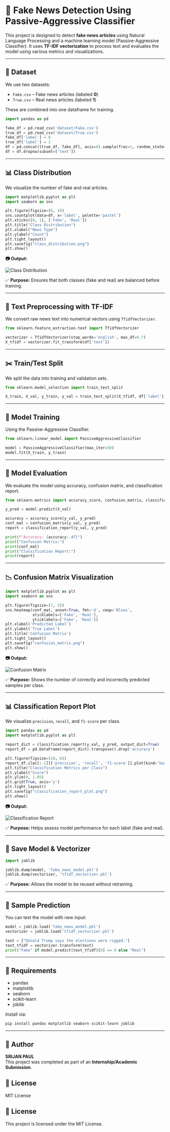 # 📰 Fake News Detection Using Passive-Aggressive Classifier

This project is designed to detect **fake news articles** using Natural Language Processing and a machine learning model (Passive-Aggressive Classifier). It uses **TF-IDF vectorization** to process text and evaluates the model using various metrics and visualizations.

---

## 📁 Dataset

We use two datasets:

- `Fake.csv` – Fake news articles (labeled **0**)
- `True.csv` – Real news articles (labeled **1**)

These are combined into one dataframe for training.

```python
import pandas as pd

fake_df = pd.read_csv('dataset/Fake.csv')
true_df = pd.read_csv('dataset/True.csv')
fake_df['label'] = 0
true_df['label'] = 1
df = pd.concat([true_df, fake_df], axis=0).sample(frac=1, random_state=42).reset_index(drop=True)
df = df.dropna(subset=['text'])
```

---

## 📊 Class Distribution

We visualize the number of fake and real articles.

```python
import matplotlib.pyplot as plt
import seaborn as sns

plt.figure(figsize=(6, 4))
sns.countplot(data=df, x='label', palette='pastel')
plt.xticks([0, 1], ['Fake', 'Real'])
plt.title("Class Distribution")
plt.xlabel("News Type")
plt.ylabel("Count")
plt.tight_layout()
plt.savefig("class_distribution.png")
plt.show()
```

**📷 Output:**

![Class Distribution](class_distribution.png)

✅ **Purpose:** Ensures that both classes (fake and real) are balanced before training.

---

## 🧠 Text Preprocessing with TF-IDF

We convert raw news text into numerical vectors using `TfidfVectorizer`.

```python
from sklearn.feature_extraction.text import TfidfVectorizer

vectorizer = TfidfVectorizer(stop_words='english', max_df=0.7)
X_tfidf = vectorizer.fit_transform(df['text'])
```

---

## ✂️ Train/Test Split

We split the data into training and validation sets.

```python
from sklearn.model_selection import train_test_split

X_train, X_val, y_train, y_val = train_test_split(X_tfidf, df['label'], test_size=0.2, random_state=42)
```

---

## 🧪 Model Training

Using the Passive-Aggressive Classifier.

```python
from sklearn.linear_model import PassiveAggressiveClassifier

model = PassiveAggressiveClassifier(max_iter=50)
model.fit(X_train, y_train)
```

---

## 🎯 Model Evaluation

We evaluate the model using accuracy, confusion matrix, and classification report.

```python
from sklearn.metrics import accuracy_score, confusion_matrix, classification_report

y_pred = model.predict(X_val)

accuracy = accuracy_score(y_val, y_pred)
conf_mat = confusion_matrix(y_val, y_pred)
report = classification_report(y_val, y_pred)

print(f"Accuracy: {accuracy:.4f}")
print("Confusion Matrix:")
print(conf_mat)
print("Classification Report:")
print(report)
```

---

## 📉 Confusion Matrix Visualization

```python
import matplotlib.pyplot as plt
import seaborn as sns

plt.figure(figsize=(7, 5))
sns.heatmap(conf_mat, annot=True, fmt='d', cmap='Blues',
            xticklabels=['Fake', 'Real'],
            yticklabels=['Fake', 'Real'])
plt.xlabel('Predicted Label')
plt.ylabel('True Label')
plt.title('Confusion Matrix')
plt.tight_layout()
plt.savefig("confusion_matrix.png")
plt.show()
```

**📷 Output:**

![Confusion Matrix](confusion_matrix.png)

✅ **Purpose:** Shows the number of correctly and incorrectly predicted samples per class.

---

## 📊 Classification Report Plot

We visualize `precision`, `recall`, and `f1-score` per class.

```python
import pandas as pd
import matplotlib.pyplot as plt

report_dict = classification_report(y_val, y_pred, output_dict=True)
report_df = pd.DataFrame(report_dict).transpose().drop('accuracy')

plt.figure(figsize=(10, 6))
report_df.iloc[:-1][['precision', 'recall', 'f1-score']].plot(kind='bar', figsize=(10, 6), legend=True, colormap='Set2')
plt.title("Classification Metrics per Class")
plt.ylabel("Score")
plt.ylim(0, 1.05)
plt.grid(True, axis='y')
plt.tight_layout()
plt.savefig("classification_report_plot.png")
plt.show()
```

**📷 Output:**

![Classification Report](classification_report_plot.png)

✅ **Purpose:** Helps assess model performance for each label (fake and real).

---

## 💾 Save Model & Vectorizer

```python
import joblib

joblib.dump(model, 'fake_news_model.pkl')
joblib.dump(vectorizer, 'tfidf_vectorizer.pkl')
```

✅ **Purpose:** Allows the model to be reused without retraining.

---

## 🧪 Sample Prediction

You can test the model with new input:

```python
model = joblib.load('fake_news_model.pkl')
vectorizer = joblib.load('tfidf_vectorizer.pkl')

text = ["Donald Trump says the elections were rigged."]
text_tfidf = vectorizer.transform(text)
print("Fake" if model.predict(text_tfidf)[0] == 0 else "Real")
```

---

## 📜 Requirements

- pandas
- matplotlib
- seaborn
- scikit-learn
- joblib

Install via:

```bash
pip install pandas matplotlib seaborn scikit-learn joblib
```


---

## 🙋 Author

**SRIJAN PAUL**  
This project was completed as part of an **Internship/Academic Submission**.

## 📜 License

MIT License


## 📄 License

This project is licensed under the MIT License.

